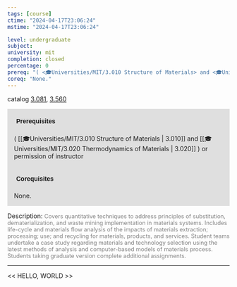 ```yaml
---
tags: [course]
ctime: "2024-04-17T23:06:24"
mstime: "2024-04-17T23:06:24"

level: undergraduate
subject: 
university: mit
completion: closed
percentage: 0
prereq: "( <🎓Universities/MIT/3.010 Structure of Materials> and <🎓Universities/MIT/3.020 Thermodynamics of Materials> ) or permission of instructor"
coreq: "None."
---
```


catalog [3.081](http://student.mit.edu/catalog/m3a.html#3.081), [3.560](http://student.mit.edu/catalog/m3b.html#3.560)

<span style="display: block; padding: 15px; background-color: rgb(100, 100, 100, 0.2);"><font id="m_prereq2936_0" style="display: block; font-family: Arial, sans-serif; font-weight: bold; padding: 5px">Prerequisites</font><br><span id="prereq2936_0">( [[🎓Universities/MIT/3.010 Structure of Materials | 3.010]] and [[🎓Universities/MIT/3.020 Thermodynamics of Materials | 3.020]] ) or permission of instructor</span></span>
<span style="display: block; padding: 15px; background-color: rgb(100, 100, 100, 0.2);"><font id="m_coreq2936_0" style="display: block; font-family: Arial, sans-serif; font-weight: bold; padding: 5px">Corequisites</font><br><span id="coreq2936_0">None.</span></span>

<font style="">Description:</font>
<font style="color: grey; font-size: 0.8rem;">Covers quantitative techniques to address principles of substitution, dematerialization, and waste mining implementation in materials systems. Includes life-cycle and materials flow analysis of the impacts of materials extraction; processing; use; and recycling for materials, products, and services. Student teams undertake a case study regarding materials and technology selection using the latest methods of analysis and computer-based models of materials process. Students taking graduate version complete additional assignments.</font>



---

<< HELLO, WORLD >>
